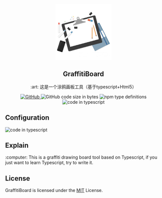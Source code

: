 ﻿<div align="center">
  <p align="center">
    <img width="180" height="180" src="GBlogo.jpg">
  </p>
  <h2 align="center">GraffitiBoard</h2>
  <p align="center">:art: 这是一个涂鸦画板工具（基于typescript+Html5）</p>
  <a href="https://github.com/wangqiaoqiaogithub/GraffitiBoard/blob/master/LICENSE">
    <img alt="GitHub" src="https://img.shields.io/github/license/wangqiaoqiaogithub/GraffitiBoard.svg?color=%64d47c&style=flat-square">
  <a>
    <img alt="GitHub code size in bytes" src="https://img.shields.io/github/languages/code-size/wangqiaoqiaogithub/GraffitiBoard.svg?style=flat-square&color=%61f681">
  </a>
  <a>
    <img alt="npm type definitions" src="https://img.shields.io/badge/node-%3E%3D6.0-green.svg?style=flat-square">
  </a>
  <a>
    <img alt="code in typescript" src="https://img.shields.io/badge/%3C%2F%3E-Typescript-blue.svg?style=flat-square">
  </a>  
</div>
 <div>
  <h2 align="left">
    Configuration
  </h2>
  <p font-size="20px" align="left">
    <img alt="code in typescript" src="https://carbon.now.sh/5btUFDYfYe4yO5VnAiuy">
  </p>
</div>
<div>
  <h2 align="left">
    Explain
  </h2>
  <p font-size="20px" align="left">
    :computer: This is a graffiti drawing board tool based on Typescript, if you just want to learn Typescript, try to write it.
  </p>
</div>
<div>
  <h2 align="left">
    License
  </h2>
  <p>
    GraffitiBoard is licensed under the <a alt="MIT协议" href="https://github.com/wangqiaoqiaogithub/GraffitiBoard/blob/master/LICENSE">MIT</a> License.
  </p>
</div>

